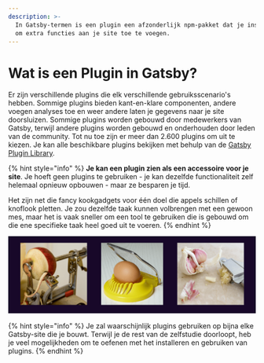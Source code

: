 ```yaml
---
description: >-
  In Gatsby-termen is een plugin een afzonderlijk npm-pakket dat je installeert
  om extra functies aan je site toe te voegen.
---
```


# Wat is een Plugin in Gatsby?

Er zijn verschillende plugins die elk verschillende gebruiksscenario's hebben. Sommige plugins bieden kant-en-klare componenten, andere voegen analyses toe en weer andere laten je gegevens naar je site doorsluizen. Sommige plugins worden gebouwd door medewerkers van Gatsby, terwijl andere plugins worden gebouwd en onderhouden door leden van de community. Tot nu toe zijn er meer dan 2.600 plugins om uit te kiezen. Je kan alle beschikbare plugins bekijken met behulp van de [Gatsby Plugin Library](https://www.gatsbyjs.com/plugins).

{% hint style="info" %}
**Je kan een plugin zien als een accessoire voor je site**. Je hoeft geen plugins te gebruiken - je kan dezelfde functionaliteit zelf helemaal opnieuw opbouwen - maar ze besparen je tijd.

Het zijn net die fancy kookgadgets voor één doel die appels schillen of knoflook pletten. Je zou dezelfde taak kunnen volbrengen met een gewoon mes, maar het is vaak sneller om een tool te gebruiken die is gebouwd om die ene specifieke taak heel goed uit te voeren.
{% endhint %}

![](<../../.gitbook/assets/image (120).png>)

{% hint style="info" %}
Je zal waarschijnlijk plugins gebruiken op bijna elke Gatsby-site die je bouwt. Terwijl je de rest van de zelfstudie doorloopt, heb je veel mogelijkheden om te oefenen met het installeren en gebruiken van plugins.
{% endhint %}
